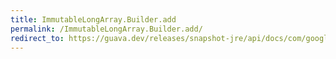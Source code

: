 ```yaml
---
title: ImmutableLongArray.Builder.add
permalink: /ImmutableLongArray.Builder.add/
redirect_to: https://guava.dev/releases/snapshot-jre/api/docs/com/google/common/primitives/ImmutableLongArray.Builder.html#add-long-
---
```

